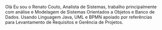 ### 
Olá Eu sou o Renato Couto, Analista de Sistemas, trabalho principalmente com análise e Modelagem de Sistemas Orientados a Objetos e Banco de Dados. Usando Linguagem Java, UML e BPMN apoiado por referências para Levantamento de Requisitos e Gerência de Projetos. 

